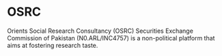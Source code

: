 # OSRC
Orients Social Research Consultancy (OSRC) Securities Exchange Commission of Pakistan (N0.ARL/INC4757) is a non-political platform that aims at fostering research taste.
